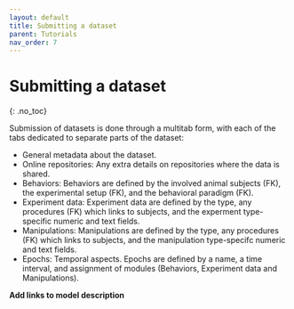 ```yaml
---
layout: default
title: Submitting a dataset
parent: Tutorials
nav_order: 7
---
```

# Submitting a dataset
{: .no_toc}

Submission of datasets is done through a multitab form, with each of the tabs dedicated to separate parts of the dataset:
* General metadata about the dataset.
* Online repositories: Any extra details on repositories where the data is shared.
* Behaviors: Behaviors are defined by the involved animal subjects (FK), the experimental setup (FK), and the behavioral paradigm (FK).
* Experiment data: Experiment data are defined by the type, any procedures (FK) which links to subjects, and the experment type-specific numeric and text fields. 
* Manipulations: Manipulations are defined by the type, any procedures (FK) which links to subjects, and the manipulation type-specifc numeric and text fields. 
* Epochs: Temporal aspects. Epochs are defined by a name, a time interval, and assignment of modules (Behaviors, Experiment data and Manipulations).

__Add links to model description__
